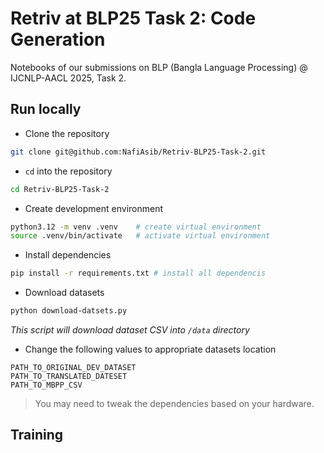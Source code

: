 # Retriv at BLP25 Task 2: Code Generation

Notebooks of our submissions on BLP (Bangla Language Processing) @ IJCNLP-AACL 2025, Task 2.

## Run locally

- Clone the repository

```bash
git clone git@github.com:NafiAsib/Retriv-BLP25-Task-2.git
```

- `cd` into the repository

```bash
cd Retriv-BLP25-Task-2
```

- Create development environment

```bash
python3.12 -m venv .venv    # create virtual environment
source .venv/bin/activate   # activate virtual environment
```

- Install dependencies

```bash
pip install -r requirements.txt # install all dependencis
```

- Download datasets

```bash
python download-datsets.py
```

*This script will download dataset CSV into `/data` directory*

- Change the following values to appropriate datasets location

```
PATH_TO_ORIGINAL_DEV_DATASET
PATH_TO_TRANSLATED_DATESET
PATH_TO_MBPP_CSV
```

> You may need to tweak the dependencies based on your hardware.

## Training



